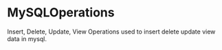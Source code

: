 # MySQLOperations
Insert, Delete, Update, View Operations used to insert delete update view data in mysql.
